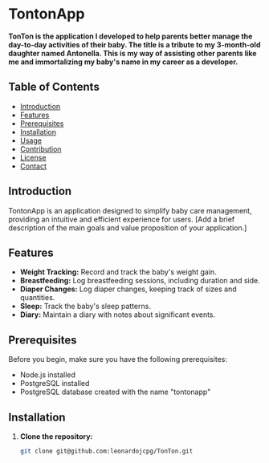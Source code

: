 # TontonApp

**TonTon is the application I developed to help parents better manage the day-to-day activities of their baby. The title is a tribute to my 3-month-old daughter named Antonella. This is my way of assisting other parents like me and immortalizing my baby's name in my career as a developer.**

## Table of Contents

- [Introduction](#introduction)
- [Features](#features)
- [Prerequisites](#prerequisites)
- [Installation](#installation)
- [Usage](#usage)
- [Contribution](#contribution)
- [License](#license)
- [Contact](#contact)

## Introduction

TontonApp is an application designed to simplify baby care management, providing an intuitive and efficient experience for users. [Add a brief description of the main goals and value proposition of your application.]

## Features

- **Weight Tracking:** Record and track the baby's weight gain.
- **Breastfeeding:** Log breastfeeding sessions, including duration and side.
- **Diaper Changes:** Log diaper changes, keeping track of sizes and quantities.
- **Sleep:** Track the baby's sleep patterns.
- **Diary:** Maintain a diary with notes about significant events.

## Prerequisites

Before you begin, make sure you have the following prerequisites:

- Node.js installed
- PostgreSQL installed
- PostgreSQL database created with the name "tontonapp"

## Installation

1. **Clone the repository:**

   ```bash
   git clone git@github.com:leonardojcpg/TonTon.git
